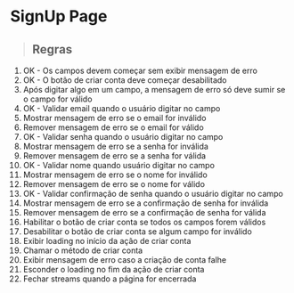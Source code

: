 # SignUp Page

> ## Regras
1. OK - Os campos devem começar sem exibir mensagem de erro
2. OK - O botão de criar conta deve começar desabilitado
3. Após digitar algo em um campo, a mensagem de erro só deve sumir se o campo for válido
4. OK - Validar email quando o usuário digitar no campo
5. Mostrar mensagem de erro se o email for inválido
6. Remover mensagem de erro se o email for válido 
7. OK - Validar senha quando o usuário digitar no campo
8. Mostrar mensagem de erro se a senha for inválida
9. Remover mensagem de erro se a senha for válida
10. OK -  Validar nome quando usuário digitar no campo
11. Mostrar mensagem de erro se o nome for inválido
12. Remover mensagem de erro se o nome for válido
13. OK - Validar confirmação de senha quando o usuário digitar no campo
14. Mostrar mensagem de erro se a confirmação de senha for inválida
15. Remover mensagem de erro se a confirmação de senha for válida
16. Habilitar o botão de criar conta se todos os campos forem válidos
17. Desabilitar o botão de criar conta se algum campo for inválido
18. Exibir loading no início da ação de criar conta
19. Chamar o método de criar conta
20. Exibir mensagem de erro caso a criação de conta falhe
21. Esconder o loading no fim da ação de criar conta
22. Fechar streams quando a página for encerrada
